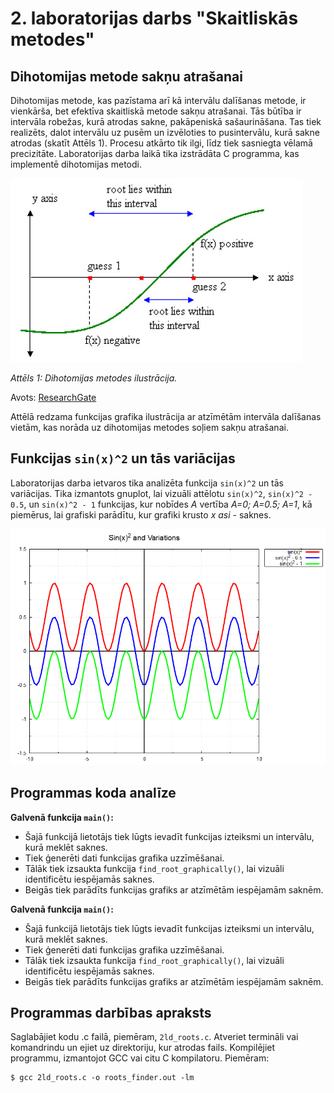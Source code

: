 # 2. laboratorijas darbs "Skaitliskās metodes"
## Dihotomijas metode sakņu atrašanai

Dihotomijas metode, kas pazīstama arī kā intervālu dalīšanas metode, ir vienkārša, bet efektīva skaitliskā metode sakņu atrašanai. Tās būtība ir intervāla robežas, kurā atrodas sakne, pakāpeniskā sašaurināšana. Tas tiek realizēts, dalot intervālu uz pusēm un izvēloties to pusintervālu, kurā sakne atrodas (skatīt Attēls 1). Procesu atkārto tik ilgi, līdz tiek sasniegta vēlamā precizitāte. Laboratorijas darba laikā tika izstrādāta C programma, kas implementē dihotomijas metodi.

![Dihotomijas metodes ilustrācija](bildes/Bisection-method.jpg)

*Attēls 1: Dihotomijas metodes ilustrācija.*

Avots: [ResearchGate]([https://www.example.com](https://www.researchgate.net/figure/Bisection-method-This-Bisection-method-states-that-if-fx-is-continuous-which-is-defined_fig2_336638530))


Attēlā redzama funkcijas grafika ilustrācija ar atzīmētām intervāla dalīšanas vietām, kas norāda uz dihotomijas metodes soļiem sakņu atrašanai.

## Funkcijas `sin(x)^2` un tās variācijas

Laboratorijas darba ietvaros tika analizēta funkcija `sin(x)^2` un tās variācijas. Tika izmantots gnuplot, lai vizuāli attēlotu `sin(x)^2`, `sin(x)^2 - 0.5`, un `sin(x)^2 - 1` funkcijas, kur nobīdes _A_ vertība _A=0; A=0.5; A=1_, kā piemērus, lai grafiski parādītu, kur grafiki krusto _x asi_ - saknes.

![Funkcijas `sin(x)^2` un tās variācijas](bildes/sinkvadrats.png)

## Programmas koda analīze

**Galvenā funkcija `main()`:**

- Šajā funkcijā lietotājs tiek lūgts ievadīt funkcijas izteiksmi un intervālu, kurā meklēt saknes.
- Tiek ģenerēti dati funkcijas grafika uzzīmēšanai.
- Tālāk tiek izsaukta funkcija `find_root_graphically()`, lai vizuāli identificētu iespējamās saknes.
- Beigās tiek parādīts funkcijas grafiks ar atzīmētām iespējamām saknēm.

**Galvenā funkcija `main()`:**

- Šajā funkcijā lietotājs tiek lūgts ievadīt funkcijas izteiksmi un intervālu, kurā meklēt saknes.
- Tiek ģenerēti dati funkcijas grafika uzzīmēšanai.
- Tālāk tiek izsaukta funkcija `find_root_graphically()`, lai vizuāli identificētu iespējamās saknes.
- Beigās tiek parādīts funkcijas grafiks ar atzīmētām iespējamām saknēm.

## Programmas darbības apraksts

Saglabājiet kodu .c failā, piemēram, `2ld_roots.c`.
Atveriet termināli vai komandrindu un ejiet uz direktoriju, kur atrodas fails.
Kompilējiet programmu, izmantojot GCC vai citu C kompilatoru. Piemēram:

```shell
$ gcc 2ld_roots.c -o roots_finder.out -lm
